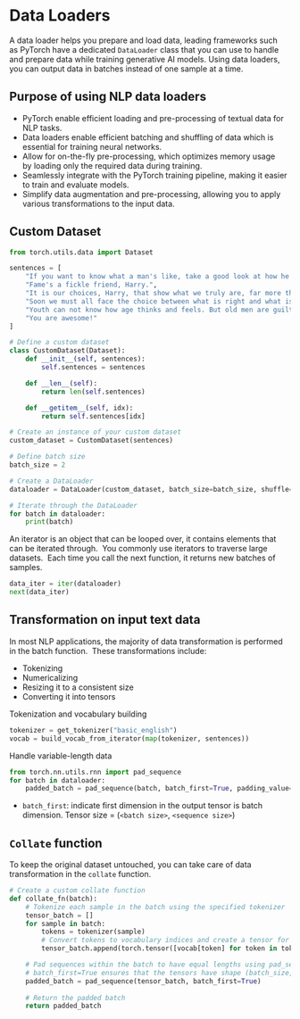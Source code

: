 # Data Loaders

A data loader helps you prepare and load data, leading frameworks such as PyTorch have a dedicated `DataLoader` class that you can use to handle and prepare data while training generative AI models. Using data loaders, you can output data in batches instead of one sample at a time.

## Purpose of using NLP data loaders
- PyTorch enable efficient loading and pre-processing of textual data for NLP tasks. 
- Data loaders enable efficient batching and shuffling of data which is essential for training neural networks. 
- Allow for on-the-fly pre-processing, which optimizes memory usage by loading only the required data during training. 
- Seamlessly integrate with the PyTorch training pipeline, making it easier to train and evaluate models. 
- Simplify data augmentation and pre-processing, allowing you to apply various transformations to the input data. 

## Custom Dataset

```python
from torch.utils.data import Dataset

sentences = [
    "If you want to know what a man's like, take a good look at how he treats his inferiors, not his equals.",
    "Fame's a fickle friend, Harry.",
    "It is our choices, Harry, that show what we truly are, far more than our abilities.",
    "Soon we must all face the choice between what is right and what is easy.",
    "Youth can not know how age thinks and feels. But old men are guilty if they forget what it was to be young.",
    "You are awesome!"
]

# Define a custom dataset
class CustomDataset(Dataset):
    def __init__(self, sentences):
        self.sentences = sentences

    def __len__(self):
        return len(self.sentences)

    def __getitem__(self, idx):
        return self.sentences[idx]

# Create an instance of your custom dataset
custom_dataset = CustomDataset(sentences)

# Define batch size
batch_size = 2

# Create a DataLoader
dataloader = DataLoader(custom_dataset, batch_size=batch_size, shuffle=True)

# Iterate through the DataLoader
for batch in dataloader:
    print(batch)
```

An iterator is an object that can be looped over, it contains elements that can be iterated through. 
You commonly use iterators to traverse large datasets. 
Each time you call the next function, it returns new batches of samples. 
```python
data_iter = iter(dataloader)
next(data_iter)
```

## Transformation on input text data
In most NLP applications, the majority of data transformation is performed in the batch function. 
These transformations include:
- Tokenizing
- Numericalizing
- Resizing it to a consistent size
- Converting it into tensors

Tokenization and vocabulary building
```python
tokenizer = get_tokenizer("basic_english")
vocab = build_vocab_from_iterator(map(tokenizer, sentences))
```

Handle variable-length data
```python
from torch.nn.utils.rnn import pad_sequence
for batch in dataloader:
	padded_batch = pad_sequence(batch, batch_first=True, padding_value=0)
```
- `batch_first`: indicate first dimension in the output tensor is batch dimension. Tensor size = (`<batch size>`, `<sequence size>`)

## `Collate` function

To keep the original dataset untouched, you can take care of data transformation in the `collate` function. 
```python
# Create a custom collate function
def collate_fn(batch):
    # Tokenize each sample in the batch using the specified tokenizer
    tensor_batch = []
    for sample in batch:
        tokens = tokenizer(sample)
        # Convert tokens to vocabulary indices and create a tensor for each sample
        tensor_batch.append(torch.tensor([vocab[token] for token in tokens]))

    # Pad sequences within the batch to have equal lengths using pad_sequence
    # batch_first=True ensures that the tensors have shape (batch_size, max_sequence_length)
    padded_batch = pad_sequence(tensor_batch, batch_first=True)
    
    # Return the padded batch
    return padded_batch
```
